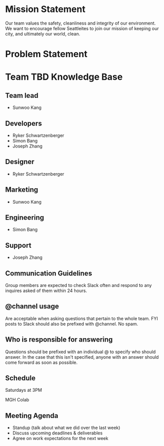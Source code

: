 # Mission Statement
Our team values the safety, cleanliness and integrity of our environment. We want to encourage fellow Seattleites to join our mission of keeping our city, and ultimately our world, clean.

# Problem Statement


# Team TBD Knowledge Base 

## Team lead 
- Sunwoo Kang

## Developers
- Ryker Schwartzenberger
- Simon Bang
- Joseph Zhang

## Designer
- Ryker Schwartzenberger

## Marketing
- Sunwoo Kang

## Engineering
- Simon Bang

## Support
- Joseph Zhang

## Communication Guidelines
Group members are expected to check Slack often and respond to any inquires asked of them within 24 hours.

## @channel usage
Are acceptable when asking questions that pertain to the whole team. FYI posts to Slack should also be prefixed with @channel. No spam.

## Who is responsible for answering
Questions should be prefixed with an individual @ to specify who should answer. In the case that this isn't specified, anyone with an answer should come forward as soon as possible.

## Schedule
Saturdays at 3PM

MGH Colab

## Meeting Agenda
- Standup (talk about what we did over the last week)
- Discuss upcoming deadlines & deliverables
- Agree on work expectations for the next week
